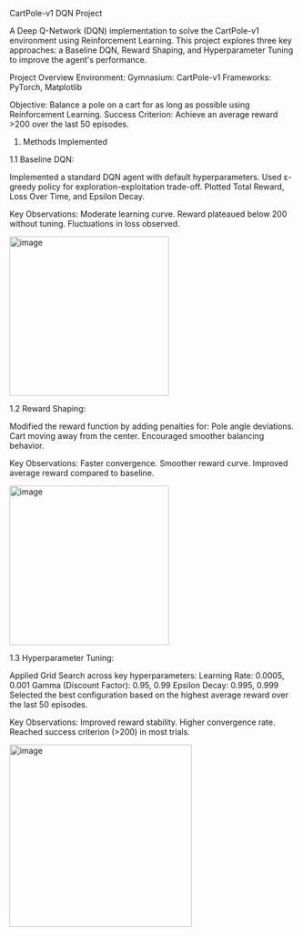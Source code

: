 CartPole-v1 DQN Project

A Deep Q-Network (DQN) implementation to solve the CartPole-v1 environment using Reinforcement Learning. This project explores three key approaches: a Baseline DQN, Reward Shaping, and Hyperparameter Tuning to improve the agent's performance.

Project Overview
Environment:
  Gymnasium: CartPole-v1
  Frameworks: PyTorch, Matplotlib

Objective: Balance a pole on a cart for as long as possible using Reinforcement Learning.
Success Criterion: Achieve an average reward >200 over the last 50 episodes.

1. Methods Implemented

1.1 Baseline DQN:

Implemented a standard DQN agent with default hyperparameters.
Used ε-greedy policy for exploration-exploitation trade-off.
Plotted Total Reward, Loss Over Time, and Epsilon Decay.

Key Observations:
Moderate learning curve.
Reward plateaued below 200 without tuning.
Fluctuations in loss observed.

<img width="280" alt="image" src="https://github.com/user-attachments/assets/a68a26a5-450d-40dc-a421-ca9374d74609" />

1.2 Reward Shaping:

Modified the reward function by adding penalties for:
  Pole angle deviations.
  Cart moving away from the center.
Encouraged smoother balancing behavior.

Key Observations:
Faster convergence.
Smoother reward curve.
Improved average reward compared to baseline.

<img width="280" alt="image" src="https://github.com/user-attachments/assets/36b92d55-d414-4db7-97cf-bbddb54e3aed" />

1.3 Hyperparameter Tuning:

Applied Grid Search across key hyperparameters:
  Learning Rate: 0.0005, 0.001
  Gamma (Discount Factor): 0.95, 0.99
  Epsilon Decay: 0.995, 0.999
Selected the best configuration based on the highest average reward over the last 50 episodes.

Key Observations:
Improved reward stability.
Higher convergence rate.
Reached success criterion (>200) in most trials.

<img width="320" alt="image" src="https://github.com/user-attachments/assets/180ba6f4-0b1e-4d6b-9cff-0f7c1a50a10e" />







